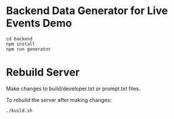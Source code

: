 # Backend Data Generator for Live Events Demo

```
cd backend
npm install
npm run generator
```

# Rebuild Server

Make changes to build/developer.txt or prompt.txt files.

To rebuild the server after making changes:

```
./build.sh
```
